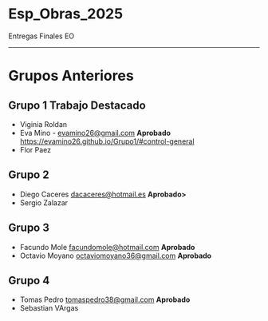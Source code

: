# Esp_Obras_2025
Entregas Finales EO





<hr>

# Grupos Anteriores 

## Grupo 1 Trabajo Destacado

* Viginia Roldan
* Eva Mino  - <evamino26@gmail.com> **Aprobado**  <https://evamino26.github.io/Grupo1/#control-general>
* Flor Paez

 ## Grupo 2
 * Diego Caceres <dacaceres@hotmail.es> **Aprobado>**
 * Sergio Zalazar
 
 ## Grupo 3
 * Facundo Mole <facundomole@hotmail.com> **Aprobado**
 * Octavio Moyano <octaviomoyano36@gmail.com> **Aprobado**
 
 ## Grupo 4
 * Tomas Pedro <tomaspedro38@gmail.com> **Aprobado** 
 * Sebastian VArgas

